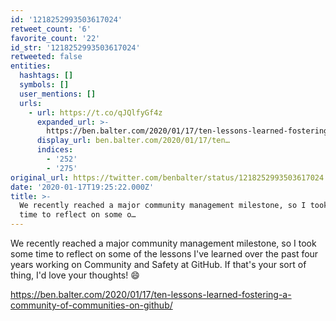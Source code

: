 ```yaml
---
id: '1218252993503617024'
retweet_count: '6'
favorite_count: '22'
id_str: '1218252993503617024'
retweeted: false
entities:
  hashtags: []
  symbols: []
  user_mentions: []
  urls:
    - url: https://t.co/qJQlfyGf4z
      expanded_url: >-
        https://ben.balter.com/2020/01/17/ten-lessons-learned-fostering-a-community-of-communities-on-github/
      display_url: ben.balter.com/2020/01/17/ten…
      indices:
        - '252'
        - '275'
original_url: https://twitter.com/benbalter/status/1218252993503617024
date: '2020-01-17T19:25:22.000Z'
title: >-
  We recently reached a major community management milestone, so I took some
  time to reflect on some o…
---
```


We recently reached a major community management milestone, so I took some time to reflect on some of the lessons I've learned over the past four years working on Community and Safety at GitHub. If that's your sort of thing, I'd love your thoughts! 😄

https://ben.balter.com/2020/01/17/ten-lessons-learned-fostering-a-community-of-communities-on-github/